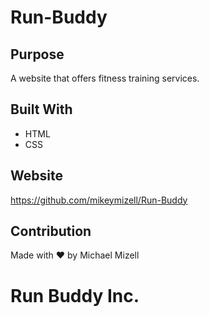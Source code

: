 # Run-Buddy

## Purpose
A website that offers fitness training services.

## Built With
* HTML
* CSS

## Website
https://github.com/mikeymizell/Run-Buddy

## Contribution
Made with ❤️ by Michael Mizell


# Run Buddy Inc.